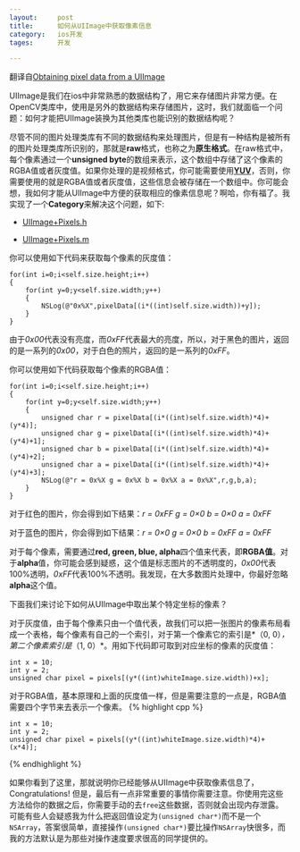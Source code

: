 ```yaml
---
layout: 	post
title:		如何从UIImage中获取像素信息
category:	ios开发
tages:		开发

---
```



翻译自[Obtaining pixel data from a UIImage](http://b2cloud.com.au/tutorial/obtaining-pixel-data-from-a-uiimage)


UIImage是我们在ios中非常熟悉的数据结构了，用它来存储图片非常方便。在OpenCV类库中，使用是另外的数据结构来存储图片，这时，我们就面临一个问题：如何才能把UIImage装换为其他类库也能识别的数据结构呢？

尽管不同的图片处理类库有不同的数据结构来处理图片，但是有一种结构是被所有的图片处理类库所识别的，那就是**raw**格式，也称之为**原生格式**。在raw格式中，每个像素通过一个**unsigned byte**的数组来表示，这个数组中存储了这个像素的RGBA值或者灰度值。如果你处理的是视频格式，你可能需要使用[**YUV**](http://en.wikipedia.org/wiki/YUV)，否则，你需要使用的就是RGBA值或者灰度值，这些信息会被存储在一个数组中。你可能会想，我如何才能从UIImage中方便的获取相应的像素信息呢？啊哈，你有福了。我实现了一个**Category**来解决这个问题，如下:

*	[UIImage+Pixels.h](http://b2cloud.com.au/files/UIImage+Pixels.h)

*	[UIImage+Pixels.m](http://b2cloud.com.au/files/UIImage+Pixels.m)

你可以使用如下代码来获取每个像素的灰度值：
	
	for(int i=0;i<self.size.height;i++)
	{
		for(int y=0;y<self.size.width;y++)
		{
			NSLog(@"0x%X",pixelData[(i*((int)self.size.width))+y]);
		}
	}
由于*0x00*代表没有亮度，而*0xFF*代表最大的亮度，所以，对于黑色的图片，返回的是一系列的*0x00*，对于白色的照片，返回的是一系列的*0xFF*。

你可以使用如下代码获取每个像素的RGBA值：
	
	for(int i=0;i<self.size.height;i++)
	{
		for(int y=0;y<self.size.width;y++)
		{
			unsigned char r = pixelData[(i*((int)self.size.width)*4)+(y*4)];
			unsigned char g = pixelData[(i*((int)self.size.width)*4)+(y*4)+1];
			unsigned char b = pixelData[(i*((int)self.size.width)*4)+(y*4)+2];
			unsigned char a = pixelData[(i*((int)self.size.width)*4)+(y*4)+3];
			NSLog(@"r = 0x%X g = 0x%X b = 0x%X a = 0x%X",r,g,b,a);
		}
	}
	
对于红色的图片，你会得到如下结果：*r = 0xFF g = 0×0 b = 0×0 a = 0xFF*

对于蓝色的图片，你会得到如下结果：*r = 0×0 g = 0×0 b = 0xFF a = 0xFF*

对于每个像素，需要通过**red, green, blue, alpha**四个值来代表，即**RGBA值**。对于**alpha**值，你可能会感到疑惑，这个值是标志图片的不透明度的，*0x00*代表100%透明，*0xFF*代表100%不透明。我发现，在大多数图片处理中，你最好忽略**alpha**这个值。


下面我们来讨论下如何从UIImage中取出某个特定坐标的像素？

对于灰度值，由于每个像素只由一个值代表，故我们可以把一张图片的像素布局看成一个表格，每个像素有自己的一个索引，对于第一个像素它的索引是*（0, 0）*，第二个像素索引是*（1, 0）*。用如下代码即可取到对应坐标的像素的灰度值：
	
	int x = 10;
	int y = 2;
	unsigned char pixel = pixels[(y*((int)whiteImage.size.width))+x];
	
对于RGBA值，基本原理和上面的灰度值一样，但是需要注意的一点是，RGBA值需要四个字节来去表示一个像素。
{% highlight cpp %}
	
	int x = 10;
	int y = 2;
	unsigned char pixel = pixels[(y*((int)whiteImage.size.width)*4)+(x*4)];
	
{% endhighlight %}
	
如果你看到了这里，那就说明你已经能够从UIImage中获取像素信息了，Congratulations!
但是，最后有一点非常重要的事情你需要注意。你使用完这些方法给你的数据之后，你需要手动的去`free`这些数据，否则就会出现内存泄露。可能有些人会疑惑我为什么把返回值设定为`(unsigned char*)`而不是一个`NSArray`，答案很简单，直接操作`(unsigned char*)`要比操作`NSArray`快很多，而我的方法默认是为那些对操作速度要求很高的同学提供的。
